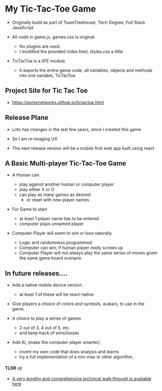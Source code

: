 # My Tic-Tac-Toe Game

  - Originally build as part of TeamTreehouse, Tech Degree, Full Stack JavaScript

  - All code in game.js, games.css is original.
    - No plugins are used.
    - I modified the provided index.html, styles.css a little

  - TicTacToe is a IIFE module.
    - It exports the entire game code, all variables, objects and methods into one variable, TicTacToe.

## Project Site for Tic Tac Toe

  - https://pereznetworks.github.io/tictactoe.html

## Release Plane

  - Lots has changes in the last few years, since I created this game

  - So I am re-imaging UX

  - The next release version will be a mobile first web app built using react

## A Basic Multi-player Tic-Tac-Toe Game

  - A Human can
    - play against another human or computer player
    - play either X or O
    - can play as many games as desired
      - or reset with new player names

  - For Game to start
    - at least 1 player name has to be entered
    - computer plays unnamed player

  - Computer Player will seem to win or lose naturally
    - Logic and randomness programmed
    - Computer can win, if human player really screws up
    - Computer Player will not always play the same series of moves given the same game board scenario

## In future releases....

  - Add a native mobile device version
    - at least 1 of these will be react-native

  - Give players a choice of colors and symbols, avatars, to use in the game.

  - A choice to play a series of games
    - 2 out of 3, 4 out of 5, etc.
    - and keep track of wins/losses

  - Add AI, (make the computer player smarter)
    - invent my own code that does analysis and learns
    - try a full implementation of a min-max or other algorithm,

#### TLDR *=)*
  - [A very lengthy and comprehensive technical walk through is available here](TechnicalReadme.md)
